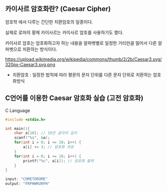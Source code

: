## 카이사르 암호화란? (****Caesar Cipher)****

암호학 에서 다루는 간단한 치환암호의 일종이다.

실제로 로마의 황제 카이사르는 카이사르 암호를 사용하기도 했다. 

카이사르 암호는 암호화하고자 하는 내용을 알파벳별로 일정한 거리만큼 밀어서 다른 알파벳으로 치환하는 방식이다.

https://upload.wikimedia.org/wikipedia/commons/thumb/2/2b/Caesar3.svg/320px-Caesar3.svg.png

- 치환암호 : 일정한 법칙에 따라 평문의 문자 단위를 다른 문자 단위로 치환하는 암호화방식

## C언어를 이용한 **Caesar** 암호화 실습 (고전 암호화)

C Language

```c
#include <stdio.h>

int main(){
	char a[10]; // 10은 글자의 길이
	scanf("%s", &a);
	for(int i = 0; i <= 10; i++) {
		a[i] += 3; // 암호화 과정
	}
	for(int i = 0; i <= 10; i++) {
		printf("%c", a[i]); // 암호화 출력
	}
}

input: "COMETOROME" 
output: "FRPHWRURPH"
```
